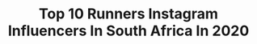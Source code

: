 ---
title: Top 10 Runners Instagram Influencers In South Africa In 2020
description: >-
  Find top runners Instagram influencers in South Africa in 2020. Most popular hashtags: #southafrica #capetown #runpod #tokyo2020.
platform: Instagram
profiles:
  - username: "jborlee"
    fullname: >-
      Jo Borlee
    location: "South Africa"
    followers: 12668
    engagement: 1110
    commentsToLikes: 0.009843
    id: ck8t0slaft5d90j78enhg9vbi
    verified: false
    hashtags: "#trainingcamp, #trackandfield, #himalaya, #europeanchampion"
  - username: "kevborlee"
    fullname: >-
      Kevin Borlee
    location: "South Africa"
    followers: 16647
    engagement: 865
    commentsToLikes: 0.007845
    id: ck8t0sl76t5c00j78xvm0khfk
    verified: true
    hashtags: "#englishbulldog, #teamjb, #tokyo2020, #roadtotokyo"
  - username: "tamaryngreen"
    fullname: >-
      Tamaryn Green
    location: "South Africa"
    followers: 359547
    engagement: 648
    commentsToLikes: 0.006446
    id: ck0vzxnmebdxd0i197n91m9on
    verified: true
    hashtags: "#westcoast, #fynbos, #tyingthetebow, #magical"
  - username: "abigailvisagie"
    fullname: >-
      Abigail Visagie
    location: "South Africa"
    followers: 23475
    engagement: 399
    commentsToLikes: 0.025677
    id: ck5qdkvsvw2ua0i11anbvnrsb
    verified: false
    hashtags: "#itsarush, #davidtlalexavon, #clarins, #skincare"
  - username: "lauraweightman1"
    fullname: >-
      Laura Weightman
    location: "South Africa"
    followers: 13144
    engagement: 904
    commentsToLikes: 0.016831
    id: ck0tuk8t57jgj0i19sr0j4w2r
    verified: true
    hashtags: "#olympicday, #london2012, #mrsp, #internationalwomensday"
  - username: "deen_woodman"
    fullname: >-
      𝔻𝔼𝔼ℕ 𝕎𝕆𝕆𝔻𝕄𝔸ℕ
    location: "South Africa"
    followers: 3601
    engagement: 1353
    commentsToLikes: 0.033169
    id: ck5q1kbambelu0i11prh2t8g3
    verified: false
    hashtags: "#menstyle, #unforgettable, #futbol, #fitnessmotivation"
  - username: "christelvdbergh"
    fullname: >-
      Christel van den Bergh
    location: "South Africa"
    followers: 26349
    engagement: 254
    commentsToLikes: 0.014802
    id: ck13d6jfe3x7z0i19k7231r8s
    verified: false
    hashtags: "#onfire, #skonekaap, #maat, #familie"
  - username: "dancarter"
    fullname: >-
      Dan Carter
    location: "South Africa"
    followers: 26981
    engagement: 512
    commentsToLikes: 0.039141
    id: ck5ch9a7vqc5b0i111b7f24u5
    verified: false
    hashtags: "#lumixs1, #shotinmyworld, #sydney, #fossilstyle"
  - username: "jennifalconer"
    fullname: >-
      Jenni Falconer
    location: "South Africa"
    followers: 175880
    engagement: 120
    commentsToLikes: 0.039942
    id: ck1390fi4iwzy0i19n5qs6hve
    verified: true
    hashtags: "#stayhealthy, #healthandfitness, #invarley, #porridge"
  - username: "genesismary.d"
    fullname: >-
      Génesis Mary Dávila Pérez
    location: "South Africa"
    followers: 54554
    engagement: 47
    commentsToLikes: 0.064931
    id: ck6tpofl8l5y80j712hqayryj
    verified: true
    hashtags: "#bestfriends, #seeyouguyssoon, #2020, #curlyhair"
---